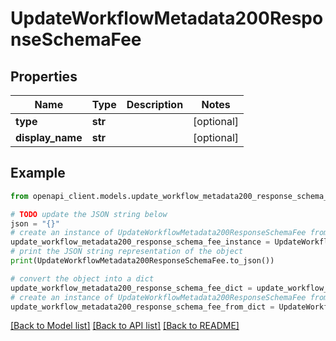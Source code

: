 # UpdateWorkflowMetadata200ResponseSchemaFee


## Properties

Name | Type | Description | Notes
------------ | ------------- | ------------- | -------------
**type** | **str** |  | [optional] 
**display_name** | **str** |  | [optional] 

## Example

```python
from openapi_client.models.update_workflow_metadata200_response_schema_fee import UpdateWorkflowMetadata200ResponseSchemaFee

# TODO update the JSON string below
json = "{}"
# create an instance of UpdateWorkflowMetadata200ResponseSchemaFee from a JSON string
update_workflow_metadata200_response_schema_fee_instance = UpdateWorkflowMetadata200ResponseSchemaFee.from_json(json)
# print the JSON string representation of the object
print(UpdateWorkflowMetadata200ResponseSchemaFee.to_json())

# convert the object into a dict
update_workflow_metadata200_response_schema_fee_dict = update_workflow_metadata200_response_schema_fee_instance.to_dict()
# create an instance of UpdateWorkflowMetadata200ResponseSchemaFee from a dict
update_workflow_metadata200_response_schema_fee_from_dict = UpdateWorkflowMetadata200ResponseSchemaFee.from_dict(update_workflow_metadata200_response_schema_fee_dict)
```
[[Back to Model list]](../README.md#documentation-for-models) [[Back to API list]](../README.md#documentation-for-api-endpoints) [[Back to README]](../README.md)


